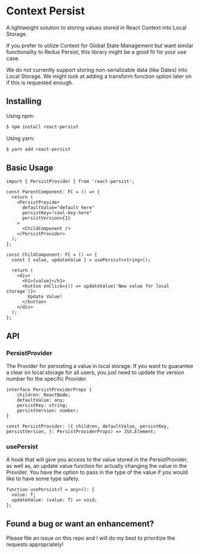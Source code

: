 # Context Persist

A lightweight solution to storing values stored in React Context into Local Storage. 

If you prefer to utilize Context for Global State Management but want similar functionality to Redux Persist, this library might be a good fit for your use case. 

We do not currently support storing non-serializable data (like Dates) into Local Storage. We might look at adding a transform function option later on if this is requested enough.

## Installing

Using npm:

```bash
$ npm install react-persist
```

Using yarn:

```bash
$ yarn add react-persist
```

## Basic Usage

```tsx
import { PersistProvider } from 'react-persist';

const ParentComponent: FC = () => {
  return (
    <PersistProvider
      defaultValue="default here"
      persistKey="cool-key-here"
      persistVersion={1}
    >
      <ChildComponent />
    </PersistProvider>
  );
};
```

```tsx
const ChildComponent: FC = () => {
  const { value, updateValue } = usePersist<string>();

  return (
    <div>
      <h1>{value}</h1>
      <button onClick={() => updateValue('New value for local storage')}>
        Update Value!
      </button>
    </div>
  );
};
```

## API

### PersistProvider

The Provider for persisting a value in local storage. If you want to guarantee a clear on local storage for all users, you just need to update the version number for the specific Provider.

```tsx
interface PersistProviderProps {
    children: ReactNode;
    defaultValue: any;
    persistKey: string;
    persistVersion: number;
}

const PersistProvider: ({ children, defaultValue, persistKey, persistVersion, }: PersistProviderProps) => JSX.Element;
```

### usePersist

A hook that will give you access to the value stored in the PersistProvider, as well as, an update value function for actually changing the value in the Provider. You have the option to pass in the type of the value if you would like to have some type safety.

```tsx
function usePersist<T = any>(): {
  value: T;
  updateValue: (value: T) => void;
};
```

## Found a bug or want an enhancement?

Please file an issue on this repo and I will do my best to prioritize the requests appropriately!